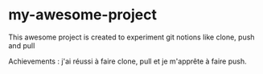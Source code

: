 # my-awesome-project

This awesome project is created to experiment git notions like clone, push and pull

Achievements : j'ai réussi à faire clone, pull et je m'apprête à faire push.
